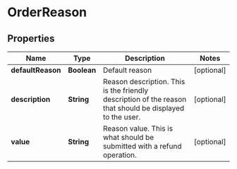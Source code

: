 

# OrderReason


## Properties

| Name | Type | Description | Notes |
|------------ | ------------- | ------------- | -------------|
|**defaultReason** | **Boolean** | Default reason |  [optional] |
|**description** | **String** | Reason description.  This is the friendly description of the reason that should be displayed to the user. |  [optional] |
|**value** | **String** | Reason value.  This is what should be submitted with a refund operation. |  [optional] |




